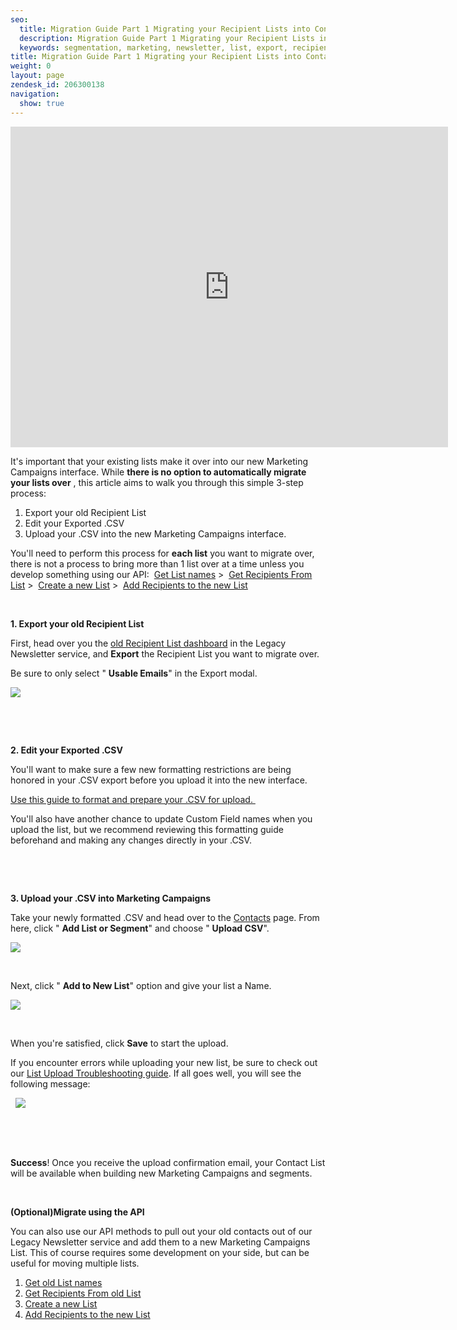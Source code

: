 ```yaml
---
seo:
  title: Migration Guide Part 1 Migrating your Recipient Lists into Contacts
  description: Migration Guide Part 1 Migrating your Recipient Lists into Contacts
  keywords: segmentation, marketing, newsletter, list, export, recipient, import, client, lists, migrate, customer, contacts, segment, move
title: Migration Guide Part 1 Migrating your Recipient Lists into Contacts
weight: 0
layout: page
zendesk_id: 206300138
navigation:
  show: true
---
```


<iframe src="https://player.vimeo.com/video/136621131" width="700" height="513" frameborder="0" allowfullscreen=""></iframe>

It's important that your existing lists make it over into our new Marketing Campaigns interface. While **there is no option to automatically migrate your lists over** , this article aims to walk you through this&nbsp;simple 3-step process:

1. Export your old Recipient List &nbsp;
2. Edit your Exported&nbsp;.CSV
3. Upload your .CSV into the new Marketing Campaigns interface.&nbsp;

You'll need to perform this process for **each list** you want to migrate over, there is not a process to bring more than 1 list over at a time unless you develop something using&nbsp;our API:&nbsp; [Get List names](https://sendgrid.com/docs/API_Reference/Web_API/Legacy_Features/Marketing_Emails_API/lists.html#-get) >&nbsp; [Get Recipients From List](https://sendgrid.com/docs/API_Reference/Web_API/Legacy_Features/Marketing_Emails_API/emails.html#-get)&nbsp;>&nbsp; [Create a new List](https://sendgrid.com/docs/User_Guide/Marketing_Campaigns/api.html#-Lists) >&nbsp; [Add Recipients to the new List](https://sendgrid.com/docs/User_Guide/Marketing_Campaigns/api.html#Add-Multiple-Recipients-to-a-List-POST)

&nbsp;

**1. Export your old Recipient List**

First, head over you the [old Recipient List dashboard](https://sendgrid.com/newsletter/lists)&nbsp;in the&nbsp;Legacy Newsletter&nbsp;service, and **Export** the Recipient List you want to migrate&nbsp;over.&nbsp;

Be sure to only select " **Usable Emails**" in the Export modal. &nbsp;&nbsp;

![]({{root_url}}/images/oldlistexport.gif)

&nbsp;

&nbsp;

**2. Edit your Exported&nbsp;.CSV**

You'll want to make sure a few new formatting restrictions&nbsp;are being honored in your .CSV export before you upload it into the new interface.

[Use this guide to format and prepare your .CSV for upload.&nbsp;](https://sendgrid.com/docs/User_Guide/Marketing_Campaigns/contacts.html#-Prepare-Contacts-for-Upload)

You'll also have another chance to update Custom Field names when you upload the list, but we recommend reviewing this formatting guide beforehand and making any&nbsp;changes directly in your .CSV.

&nbsp;

&nbsp;

**3. Upload your .CSV into Marketing Campaigns&nbsp;**

Take your newly formatted .CSV and head over to the [Contacts](https://sendgrid.com/marketing_campaigns/contacts) page. From here, click " **Add List or Segment**" and choose " **Upload CSV**".

![]({{root_url}}/images/uploadcsv.gif)

&nbsp;

Next,&nbsp;click " **Add to New List**" option and give your list a Name.&nbsp;

![]({{root_url}}/images/addnewlist.gif)

&nbsp;

When you're satisfied, click **Save** to start the upload.

If&nbsp;you encounter errors while uploading your new list, be sure to check out our [List Upload Troubleshooting guide](http://support.sendgrid.com/hc/en-us/articles/206317698-List-Upload-Troubleshooting). If all goes well, you will see the following message:&nbsp;

&nbsp; ![]({{root_url}}/images/uploadcsvsuccess.png)

&nbsp;

&nbsp;

**Success**! Once you receive the upload confirmation email, your&nbsp;Contact List will be available when building new Marketing Campaigns and segments.

&nbsp;

**(Optional)Migrate using the API&nbsp;**

You can also use our API methods to pull out your old contacts out of our Legacy Newsletter service and add them to a new Marketing Campaigns List. This of course requires some development on your side, but can be useful for moving multiple lists.

1. [Get old List names](https://sendgrid.com/docs/API_Reference/Web_API/Legacy_Features/Marketing_Emails_API/lists.html#-get)
2. [Get Recipients From old List](https://sendgrid.com/docs/API_Reference/Web_API/Legacy_Features/Marketing_Emails_API/emails.html#-get)&nbsp;
3. [Create a new List](https://sendgrid.com/docs/User_Guide/Marketing_Campaigns/api.html#-Lists)&nbsp;
4. [Add Recipients to the new List](https://sendgrid.com/docs/User_Guide/Marketing_Campaigns/api.html#Add-Multiple-Recipients-to-a-List-POST)

&nbsp;

&nbsp;

&nbsp;

&nbsp;

